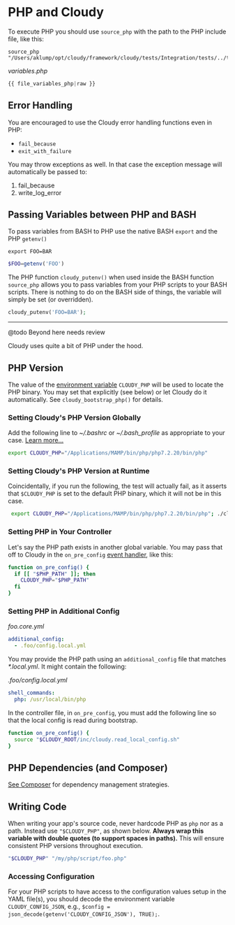 <!--
id: cloudy_php
tags: usage, php
-->

# PHP and Cloudy

To execute PHP you should use `source_php` with the path to the PHP include file, like this:

```shell
source_php "/Users/aklump/opt/cloudy/framework/cloudy/tests/Integration/tests/../t/InstallTypeCore/php/_variables.php"
```

_variables.php_

```php
{{ file_variables_php|raw }}
```

## Error Handling

You are encouraged to use the Cloudy error handling functions even in PHP:

* `fail_because`
* `exit_with_failure`

You may throw exceptions as well. In that case the exception message will automatically be passed to:

1. fail_because
2. write_log_error

## Passing Variables between PHP and BASH

To pass variables from BASH to PHP use the native BASH `export` and the PHP `getenv()`

```shell
export FOO=BAR
```

```php
$FOO=getenv('FOO')
```

The PHP function `cloudy_putenv()` when used inside the BASH function `source_php` allows you to pass variables from your PHP scripts to your BASH scripts. There is nothing to do on the BASH side of things, the variable will simply be set (or overridden).

```php
cloudy_putenv('FOO=BAR');
```

---

@todo Beyond here needs review

Cloudy uses quite a bit of PHP under the hood.

## PHP Version

The value of the [environment variable](https://www.howtogeek.com/668503/how-to-set-environment-variables-in-bash-on-linux/) `CLOUDY_PHP` will be used to locate the PHP binary. You may set that explicitly (see below) or let Cloudy do it automatically. See `cloudy_bootstrap_php()` for details.

### Setting Cloudy's PHP Version Globally

Add the following line to _~/.bashrc_ or _~/.bash\_profile_ as appropriate to your case.  [Learn more...](https://www.howtogeek.com/668503/how-to-set-environment-variables-in-bash-on-linux/)

```bash
export CLOUDY_PHP="/Applications/MAMP/bin/php/php7.2.20/bin/php"
```

### Setting Cloudy's PHP Version at Runtime

Coincidentally, if you run the following, the test will actually fail, as it asserts that `$CLOUDY_PHP` is set to the default PHP binary, which it will not be in this case.

```bash
 export CLOUDY_PHP="/Applications/MAMP/bin/php/php7.2.20/bin/php"; ./cloudy_tools.sh tests
```

### Setting PHP in Your Controller

Let's say the PHP path exists in another global variable. You may pass that off to Cloudy in the `on_pre_config` [event handler](@events), like this:

```bash
function on_pre_config() {
  if [[ "$PHP_PATH" ]]; then
    CLOUDY_PHP="$PHP_PATH"
  fi
}
```

### Setting PHP in Additional Config

_foo.core.yml_

```yaml
additional_config:
  - .foo/config.local.yml
```

You may provide the PHP path using an `additional_config` file that matches _*.local.yml_. It might contain the following:

_.foo/config.local.yml_

```yaml
shell_commands:
  php: /usr/local/bin/php
```

In the controller file, in `on_pre_config`, you must add the following line so that the local config is read during bootstrap.

```bash
function on_pre_config() {
  source "$CLOUDY_ROOT/inc/cloudy.read_local_config.sh"
}
```

## PHP Dependencies (and Composer)

[See Composer](@composer) for dependency management strategies.

## Writing Code

When writing your app's source code, never hardcode PHP as `php` nor as a path. Instead use `"$CLOUDY_PHP"`, as shown below.  **Always wrap this variable with double quotes (to support spaces in paths).** This will ensure consistent PHP versions throughout execution.

```php
"$CLOUDY_PHP" "/my/php/script/foo.php"
```

### Accessing Configuration

For your PHP scripts to have access to the configuration values setup in the YAML file(s), you should decode the environment variable `CLOUDY_CONFIG_JSON`, e.g., `$config = json_decode(getenv('CLOUDY_CONFIG_JSON'), TRUE);`.
